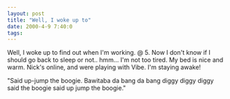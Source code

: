 ```yaml
---
layout: post
title: "Well, I woke up to"
date: 2000-4-9 7:40:0
tags: 
---
```


Well, I woke up to find out when I'm working. @ 5. Now I don't know if I should go back to sleep or not.. hmm... I'm not too tired. My bed is nice and warm. Nick's online, and were playing with Vibe. I'm staying awake!

"Said up-jump the boogie. Bawitaba da bang da bang diggy diggy diggy said the boogie said up jump the boogie."

